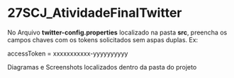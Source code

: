 # 27SCJ_AtividadeFinalTwitter

No Arquivo <b>twitter-config.properties</b> localizado na pasta <b>src</b>, preencha os campos chaves com os tokens solicitados sem aspas duplas. Ex:

accessToken = xxxxxxxxxxx-yyyyyyyyyy


Diagramas e Screenshots localizados dentro da pasta do projeto
